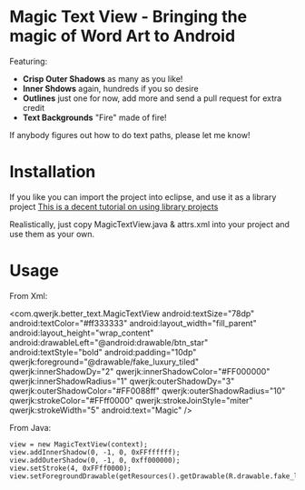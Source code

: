 Magic Text View - Bringing the magic of Word Art to Android
======

Featuring:

* **Crisp Outer Shadows** as many as you like!
* **Inner Shdows** again, hundreds if you so desire
* **Outlines** just one for now, add more and send a pull request for extra credit
* **Text Backgrounds** "Fire" made of fire!


If anybody figures out how to do text paths, please let me know!


Installation
===

If you like you can import the project into eclipse, and use it as a library project
[This is a decent tutorial on using library projects](http://www.vogella.com/blog/2011/03/03/android-library-projects/)

Realistically, just copy MagicTextView.java & attrs.xml into your project and use them as your own.


Usage
===

From Xml:

   <com.qwerjk.better_text.MagicTextView
       android:textSize="78dp"
       android:textColor="#ff333333"
       android:layout_width="fill_parent"
       android:layout_height="wrap_content"
       android:drawableLeft="@android:drawable/btn_star"
       android:textStyle="bold"
       android:padding="10dp"
       qwerjk:foreground="@drawable/fake_luxury_tiled"
       qwerjk:innerShadowDy="2"
       qwerjk:innerShadowColor="#FF000000"
       qwerjk:innerShadowRadius="1"
       qwerjk:outerShadowDy="3"
       qwerjk:outerShadowColor="#FF0088ff"
       qwerjk:outerShadowRadius="10"
       qwerjk:strokeColor="#FFff0000"
       qwerjk:strokeJoinStyle="miter"
       qwerjk:strokeWidth="5"
       android:text="Magic" />

From Java:

    view = new MagicTextView(context);
    view.addInnerShadow(0, -1, 0, 0xFFffffff);
    view.addOuterShadow(0, -1, 0, 0xff000000);
    view.setStroke(4, 0xFFff0000);
    view.setForegroundDrawable(getResources().getDrawable(R.drawable.fake_luxury_tiled);

